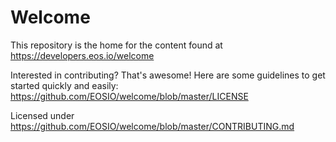 # Welcome

This repository is the home for the content found at https://developers.eos.io/welcome

Interested in contributing? That's awesome! Here are some guidelines to get started quickly and easily: https://github.com/EOSIO/welcome/blob/master/LICENSE

Licensed under https://github.com/EOSIO/welcome/blob/master/CONTRIBUTING.md